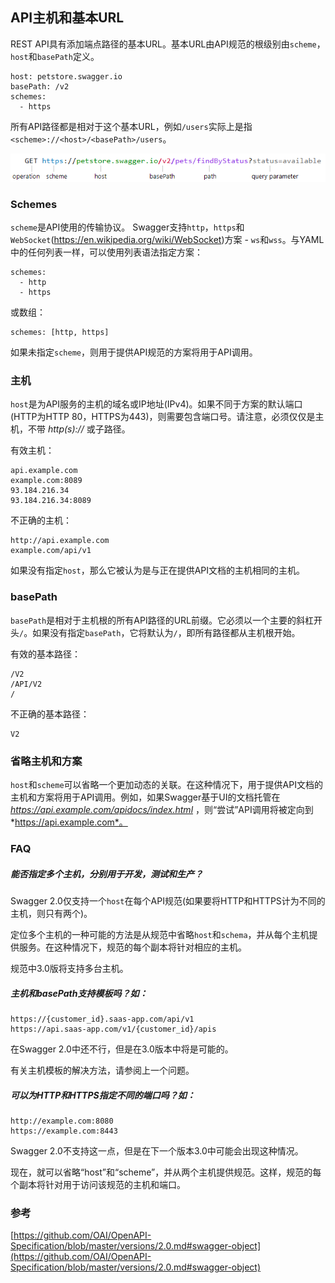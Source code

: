 ## API主机和基本URL

REST API具有添加端点路径的基本URL。基本URL由API规范的根级别由`scheme`，`host`和`basePath`定义。

```
host: petstore.swagger.io
basePath: /v2
schemes:
  - https
```

所有API路径都是相对于这个基本URL，例如`/users`实际上是指`<scheme>://<host>/<basePath>/users`。

![URL结构](images/url-structure.png)

### Schemes

`scheme`是API使用的传输协议。 Swagger支持`http`，`https`和`WebSocket`(https://en.wikipedia.org/wiki/WebSocket)方案 - `ws`和`wss`。与YAML中的任何列表一样，可以使用列表语法指定方案：

```
schemes:
  - http
  - https
```

或数组：

```
schemes: [http, https]
```

如果未指定`scheme`，则用于提供API规范的方案将用于API调用。

### 主机

`host`是为API服务的主机的域名或IP地址(IPv4)。如果不同于方案的默认端口(HTTP为HTTP 80，HTTPS为443)，则需要包含端口号。请注意，必须仅仅是主机，不带 *http(s)://* 或子路径。

有效主机：

```
api.example.com
example.com:8089
93.184.216.34
93.184.216.34:8089
```

不正确的主机：

```
http://api.example.com
example.com/api/v1
```

如果没有指定`host`，那么它被认为是与正在提供API文档的主机相同的主机。

### basePath

`basePath`是相对于主机根的所有API路径的URL前缀。它必须以一个主要的斜杠开头`/`。如果没有指定`basePath`，它将默认为`/`，即所有路径都从主机根开始。

有效的基本路径：

```
/V2
/API/V2
/
```

不正确的基本路径：

```
V2
```

### 省略主机和方案

`host`和`scheme`可以省略一个更加动态的关联。在这种情况下，用于提供API文档的主机和方案将用于API调用。例如，如果Swagger基于UI的文档托管在 *https://api.example.com/apidocs/index.html* ，则“尝试”API调用将被定向到 *https://api.example.com*。

### FAQ

##### **能否指定多个主机，分别用于开发，测试和生产？**

Swagger 2.0仅支持一个`host`在每个API规范(如果要将HTTP和HTTPS计为不同的主机，则只有两个)。

定位多个主机的一种可能的方法是从规范中省略`host`和`schema`，并从每个主机提供服务。在这种情况下，规范的每个副本将针对相应的主机。

规范中3.0版将支持多台主机。

##### **主机和basePath支持模板吗？如：**

```
https://{customer_id}.saas-app.com/api/v1
https://api.saas-app.com/v1/{customer_id}/apis
```

在Swagger 2.0中还不行，但是在3.0版本中将是可能的。

有关主机模板的解决方法，请参阅上一个问题。

##### **可以为HTTP和HTTPS指定不同的端口吗？如：**

```
http://example.com:8080
https://example.com:8443
```

Swagger 2.0不支持这一点，但是在下一个版本3.0中可能会出现这种情况。

现在，就可以省略“host”和“scheme”，并从两个主机提供规范。这样，规范的每个副本将针对用于访问该规范的主机和端口。

### 参考

[https://github.com/OAI/OpenAPI-Specification/blob/master/versions/2.0.md#swagger-object](https://github.com/OAI/OpenAPI-Specification/blob/master/versions/2.0.md#swagger-object)